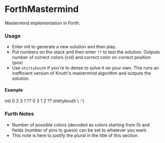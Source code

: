# ForthMastermind
Mastermind implementation in Forth.

### Usage
* Enter init to generate a new solution and then play.
* Put numbers on the stack and then enter `??` to test the solution. Outputs number of correct colors (col) and correct color on correct position (pos) 
* Use `shittyknuth` if you're to dense to solve it on your own. This runs an inefficient version of Knuth's mastermind algorithm and outputs the solution.
 
#### Example 

  init
  0 2 3 1 ?? 
  0 3 1 2 ??
  shittyknuth \ :'(

### Furth Notes
* Number of possible colors (decoded as colors starting from 0) and fields (number of pins to guess) can be set to whatever you want.
* This note is here to justify the plural in the title of this section.
